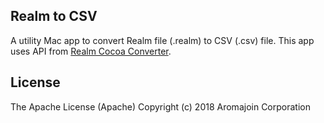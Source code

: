 ## Realm to CSV
A utility Mac app to convert Realm file (.realm) to CSV (.csv) file.
This app uses API from [Realm Cocoa Converter](https://github.com/realm/realm-cocoa-converter).

## License
The Apache License (Apache)
Copyright (c) 2018 Aromajoin Corporation
